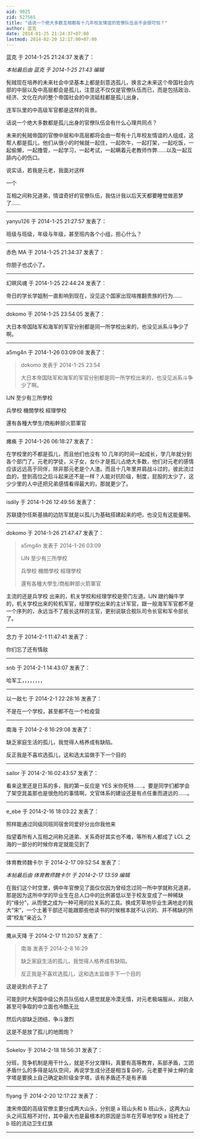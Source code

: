 ```yaml
---
aid: 9025
zid: 527565
title: "话说一个绝大多数互相都有十几年校友情谊的官僚队伍会不会很可怕？"
author: 蓝克
date: 2014-01-25 21:24:37+07:00
lastmod: 2014-02-20 12:17:00+07:00
---
```


蓝克 于 2014-1-25 21:24:37 发表了：

_本帖最后由 蓝克 于 2014-1-25 21:43 编辑_

髡贼现在培养的未来社会中坚基本上都是刻意选孤儿，换言之未来这个帝国社会内部的中层以及中高层都会是孤儿，注意这不仅仅是官僚队伍而已，而是包括政治、经济、文化在内的整个帝国社会的中流砥柱都是孤儿出身，

连军队里的中高级军官都是这样的背景。

话说一个绝大多数都是孤儿出身的官僚队伍会有什么心理共同点？

未来的髡贼帝国的官僚中层和中高层都将会由一帮有十几年校友情谊的人组成，这帮人都是孤儿，他们从很小的时候就一起住，一起吹牛，一起打架，一起吃饭，一起偷懒，一起撸管，一起学习，一起考试，一起瞒着元老教师作弊……以及一起互舔内心的伤口。

说实话，若我是元老，我面对这样

一个

互相之间称兄道弟，情谊奇好的官僚队伍，我估计我以后天天都要睡觉做恶梦了……

---

yanyu126 于 2014-1-25 21:27:57 发表了：

班级与班级，年级与年级，甚至班内各个小组，担心什么？

---

赤色 MA 于 2014-1-25 21:34:37 发表了：

你胆子也忒小了。

---

幻暝风魂 于 2014-1-25 22:44:24 发表了：

帝日的学长学姐制一直影响到现在，没见这个国家出现啥推翻贵族的行为……

---

dokomo 于 2014-1-25 23:54:05 发表了：

大日本帝国陆军和海军的军官分别都是同一所学校出来的，也没见派系斗争少了啊。

---

a5mg4n 于 2014-1-26 03:09:08 发表了：

> dokomo 发表于 2014-1-25 23:54
>
> 大日本帝国陆军和海军的军官分别都是同一所学校出来的，也没见派系斗争少了啊。

IJN 至少有三所學校

兵學校 機關學校 經理學校

還有各種大學生/商船幹部火箭軍官

---

瘫痪 于 2014-1-26 06:18:27 发表了：

在学校里的不都是孤儿，而且他们也没有 10 几年的时间一起成长，学几年就分到各个部门了。元老的学徒，义子女，女仆才是孤儿占绝大多数，他们对元老的感情应该远远高于同伴，除非那元老是个人渣。而且十几年里并肩战斗过的，彼此流过血的，登到高位之后斗起来还不是一样？人能对抗阶级，制度，屁股的太少了，这少少里的人中还把兄弟感情看得最大的，那就更少了。

---

isdily 于 2014-1-26 12:49:56 发表了：

苏联捷尔任斯基搞的边防军就是以孤儿为基础搭建起来的吧，也没见有这能量啊。

---

dokomo 于 2014-1-26 21:47:47 发表了：

> a5mg4n 发表于 2014-1-26 03:09
>
> IJN 至少有三所學校
>
> 兵學校 機關學校 經理學校
>
> 還有各種大學生/商船幹部火箭軍官

主流的还是兵学校 出来的，机关学校和经理学校是旁门左道。IJN 跟约翰牛学的，机关学校出来的轮机军官，经理学校出来的主计军官，跟一般海军军官都不是一个序列的，永远当不了舰长这样的主官，更别说联合舰队司令长官和军令部长了。

---

念力 于 2014-2-1 11:47:41 发表了：

你们忘了还有情敌

---

snb 于 2014-2-1 14:43:07 发表了：

哈军工，，，，，，，，

---

以一敌七 于 2014-2-1 22:28:16 发表了：

不是在一个学校，甚至都不在一个检疫营

---

南海 于 2014-2-8 16:29:08 发表了：

缺乏家庭生活的孤儿，我觉得人格养成有缺陷。

反正我是不喜欢选孤儿，这和选太监做手下一个目的

---

sailor 于 2014-2-16 02:43:57 发表了：

看来这里还是日系的多，我的第一反应是 YES 米你死特……。要是同学们都学会了架空晁盖那也是很危险的事情啊，文官体系的建设还是有点任重而道远的……。

---

e_ebe 于 2014-2-16 18:03:22 发表了：

照样能通过同级同班同宿舍同爱好分出你我他来

指望着所有人互相之间称兄道弟、关系奇好其实也不难，等所有人都成了 LCL 之海的一部分的时候你肯定就能见到了

---

体育教师魏卡尔 于 2014-2-17 09:52:54 发表了：

_本帖最后由 体育教师魏卡尔 于 2014-2-17 13:59 编辑_

在我们这个时空里，俩中年官僚见了面仅仅因为曾经念过同一所中学就称兄道弟，那是因为这所中学的毕业生在总人口中的比例甚低以至于校友变成了一种稀缺的“缘分”，从而使之成为一种可用的拉关系的工具。换成芳草地毕业生满地走的我大“宋”，一个土著干部还可能跟那些他读书的时候根本就不认识的、并不稀缺的所谓“校友”亲近么？

---

鹰从天降 于 2014-2-17 11:20:57 发表了：

> 南海 发表于 2014-2-8 16:29
>
> 缺乏家庭生活的孤儿，我觉得人格养成有缺陷。
>
> 反正我是不喜欢选孤儿，这和选太监做手下一个目的

这是说到点子上了

可能到时大髡国中级公务员队伍给人感觉就是冷漠无情，对元老极端服从，对敌人甚至可争取的中立面也冷酷无比

然后内部缺乏团结，争斗激烈

这是不是放了孤儿的地图炮？

---

Sokelov 于 2014-2-18 18:56:31 发表了：

分班，竞争机制是用干什么，就是不分文理科，真要有高等教育，系部矛盾，工团矛盾什么的多得是站队空间，再说学生成分还是相当复杂的，元老要干掉士绅的金字塔是要换上自己确定新阶级金字塔，该有矛盾还不是有矛盾

---

flyang 于 2014-2-20 12:17:22 发表了：

澳宋帝国的高级官僚主要分成两大山头，分别是 a 班山头和 b 班山头，这两大山头之间互相不对付，其中最大也是最根本的原因是当年在芳草地学校 a 班抢走了 b 班的流动卫生红旗

---

